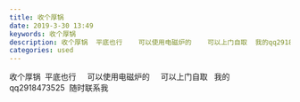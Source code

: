 ```yaml
---
title: 收个厚锅
date: 2019-3-30 13:49
keywords: 收个厚锅
description: 收个厚锅  平底也行    可以使用电磁炉的    可以上门自取  我的qq2918473525  随时联系我
categories: used
---
```

<td class="t_f" id="postmessage_3346621">

收个厚锅  平底也行     可以使用电磁炉的     可以上门自取   我的qq2918473525  随时联系我<br/>
</td>
